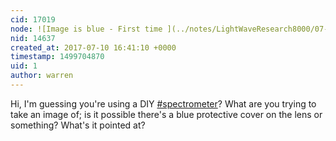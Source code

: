 ```yaml
---
cid: 17019
node: ![Image is blue - First time ](../notes/LightWaveResearch8000/07-10-2017/image-is-blue-first-time)
nid: 14637
created_at: 2017-07-10 16:41:10 +0000
timestamp: 1499704870
uid: 1
author: warren
---
```


Hi, I'm guessing you're using a DIY [#spectrometer](/tag/spectrometer)? What are you trying to take an image of; is it possible there's a blue protective cover on the lens or something? What's it pointed at?
